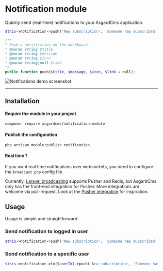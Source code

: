 # Notification module

Quickly send (real-time) notifications to your AsgardCms application. 

 
  ``` php
  $this->notification->push('New subscription', 'Someone has subscribed!', 'fa fa-hand-peace-o text-green', route('admin.user.user.index'));
  ```
  
  ``` php
 /**
  * Push a notification on the dashboard
  * @param string $title
  * @param string $message
  * @param string $icon
  * @param string|null $link
 */
public function push($title, $message, $icon, $link = null);
 ```

![Notifications demo screenshot](https://cldup.com/Dvb8rrcJLv.thumb.png)
***

## Installation

#### Require the module in your project
```
composer require asgardcms/notification-module
```

#### Publish the configuration

```
php artisan module:publish notification
```

#### Real time ?

If you want real time notifications over websockets, you need to configure the `broadcast.php` config file.

Currently, [Laravel broadcasting](http://laravel.com/docs/5.1/events#broadcasting-events) supports Pusher and Redis, but AsgardCms only has the front-end integration for Pusher. More integrations are welcome via pull-request. Look at the [Pusher integration](https://github.com/AsgardCms/Notification/blob/master/Assets/js/pusherNotifications.js) for inspiration.


## Usage

Usage is simple and straightforward:

### Send notification to logged in user

``` php
$this->notification->push('New subscription', 'Someone has subscribed!', 'fa fa-hand-peace-o text-green', route('admin.user.user.index'));
```

### Send notification to a specific user

``` php
$this->notification->to($userId)->push('New subscription', 'Someone has subscribed!', 'fa fa-hand-peace-o text-green', route('admin.user.user.index'));
```
